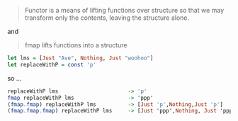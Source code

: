 > Functor is a means of lifting functions over structure so that we may transform only the contents, leaving the structure alone.

and

> fmap lifts functions into a structure

```haskell
let lms = [Just "Ave", Nothing, Just "woohoo"]
let replaceWithP = const 'p'
```

so ...
```haskell
replaceWithP lms                      -> 'p'
fmap replaceWithP lms                 -> 'ppp'
(fmap.fmap) replaceWithP lms          -> [Just 'p',Nothing,Just 'p']
(fmap.fmap.fmap) replaceWithP lms     -> [Just 'ppp',Nothing, Just 'pppppp']
```

